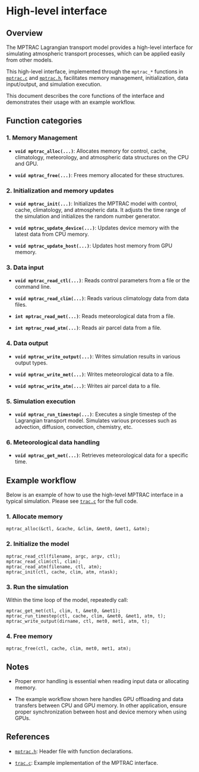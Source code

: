 # High-level interface

## Overview

The MPTRAC Lagrangian transport model provides a high-level interface
for simulating atmospheric transport processes, which can be applied
easily from other models.

This high-level interface, implemented through the `mptrac_*`
functions in [`mptrac.c`](https://github.com/slcs-jsc/mptrac/blob/master/src/mptrac.c)
and [`mptrac.h`](https://github.com/slcs-jsc/mptrac/blob/master/src/mptrac.h),
facilitates memory management, initialization, data input/output, and
simulation execution.

This document describes the core functions of the interface and
demonstrates their usage with an example workflow.

## Function categories

### 1. Memory Management

- **`void mptrac_alloc(...)`**: Allocates memory for control, cache, climatology, meteorology, and atmospheric data structures on the CPU and GPU.

- **`void mptrac_free(...)`**: Frees memory allocated for these structures.

### 2. Initialization and memory updates

- **`void mptrac_init(...)`**: Initializes the MPTRAC model with control, cache, climatology, and atmospheric data. It adjusts the time range of the simulation and initializes the random number generator.

- **`void mptrac_update_device(...)`**: Updates device memory with the latest data from CPU memory.

- **`void mptrac_update_host(...)`**: Updates host memory from GPU memory.

### 3. Data input

- **`void mptrac_read_ctl(...)`**: Reads control parameters from a file or the command line.

- **`void mptrac_read_clim(...)`**: Reads various climatology data from data files.

- **`int mptrac_read_met(...)`**: Reads meteorological data from a file.

- **`int mptrac_read_atm(...)`**: Reads air parcel data from a file.

### 4. Data output

- **`void mptrac_write_output(...)`**: Writes simulation results in various output types.

- **`void mptrac_write_met(...)`**: Writes meteorological data to a file.

- **`void mptrac_write_atm(...)`**: Writes air parcel data to a file.

### 5. Simulation execution

- **`void mptrac_run_timestep(...)`**: Executes a single timestep of the Lagrangian transport model. Simulates various processes such as advection, diffusion, convection, chemistry, etc.

### 6. Meteorological data handling

- **`void mptrac_get_met(...)`**: Retrieves meteorological data for a specific time.

## Example workflow

Below is an example of how to use the high-level MPTRAC interface in a
typical simulation. Please see [`trac.c`](https://github.com/slcs-jsc/mptrac/blob/master/src/trac.c)
for the full code.

### 1. Allocate memory

```
mptrac_alloc(&ctl, &cache, &clim, &met0, &met1, &atm);
```

### 2. Initialize the model

```
mptrac_read_ctl(filename, argc, argv, ctl);
mptrac_read_clim(ctl, clim);
mptrac_read_atm(filename, ctl, atm);
mptrac_init(ctl, cache, clim, atm, ntask);
```

### 3. Run the simulation

Within the time loop of the model, repeatedly call:

```
mptrac_get_met(ctl, clim, t, &met0, &met1);
mptrac_run_timestep(ctl, cache, clim, &met0, &met1, atm, t);
mptrac_write_output(dirname, ctl, met0, met1, atm, t);
```

### 4. Free memory

```
mptrac_free(ctl, cache, clim, met0, met1, atm);
```

## Notes

- Proper error handling is essential when reading input data or
  allocating memory.

- The example workflow shown here handles GPU offloading and data
  transfers between CPU and GPU memory. In other application, ensure
  proper synchronization between host and device memory when using
  GPUs.

## References

- [`mptrac.h`](https://github.com/slcs-jsc/mptrac/blob/master/src/mptrac.h): Header file with function declarations.

- [`trac.c`](https://github.com/slcs-jsc/mptrac/blob/master/src/trac.c): Example implementation of the MPTRAC interface.

